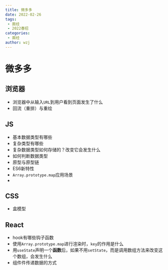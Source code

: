 ```yaml
---
title: 微多多
date: 2022-02-26
tags:
 - 面经
 - 2022春招
categories:
 - 面经
author: wzj
---
```

# 微多多
## 浏览器
* 浏览器中从输入`URL`到用户看到页面发生了什么
* 回流（重排）与重绘

## JS
* 基本数据类型有哪些
* 复杂类型有哪些
* 复杂数据类型如何存储的？改变它会发生什么
* 如何判断数据类型
* 原型与原型链
* ES6新特性
* `Array.prototype.map`应用场景
* 

## CSS
* 盒模型

## React
* hook有哪些钩子函数
* 使用`Array.prototype.map`进行渲染时，`key`的作用是什么
* 用`useState`声明一个**函数**后，如果不用`setState`，而是调用数组方法来改变这个数组，会发生什么
* 组件件传递数据的方式

<comment/>